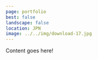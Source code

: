 ```yaml
---
page: portfolio
best: false
landscape: false
location: JPN
image: ../../img/download-17.jpg
---
```

Content goes here!
